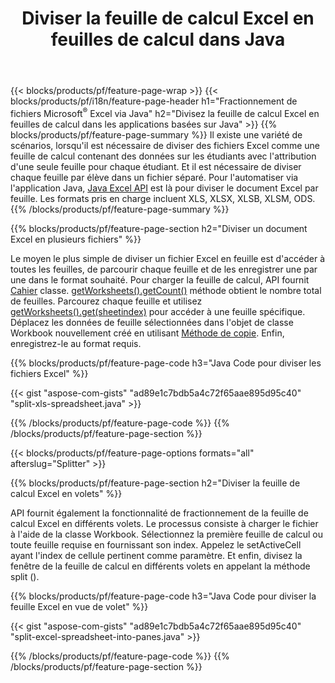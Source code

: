 ﻿---
title: Diviser la feuille de calcul Excel en feuilles de calcul dans Java
url: /fr/java/splitter/
description: Java codes sources expliquant comment diviser des fichiers Microsoft Excel en plusieurs documents à l'aide de la Java bibliothèque Excel
---
{{< blocks/products/pf/feature-page-wrap >}}
{{< blocks/products/pf/i18n/feature-page-header h1="Fractionnement de fichiers Microsoft<sup>®</sup> Excel via Java" h2="Divisez la feuille de calcul Excel en feuilles de calcul dans les applications basées sur Java" >}}
{{% blocks/products/pf/feature-page-summary %}}
Il existe une variété de scénarios, lorsqu'il est nécessaire de diviser des fichiers Excel comme une feuille de calcul contenant des données sur les étudiants avec l'attribution d'une seule feuille pour chaque étudiant. Et il est nécessaire de diviser chaque feuille par élève dans un fichier séparé. Pour l'automatiser via l'application Java, [Java Excel API](/cells/java/) est là pour diviser le document Excel par feuille. Les formats pris en charge incluent XLS, XLSX, XLSB, XLSM, ODS. 
{{% /blocks/products/pf/feature-page-summary %}}

{{% blocks/products/pf/feature-page-section h2="Diviser un document Excel en plusieurs fichiers" %}}

Le moyen le plus simple de diviser un fichier Excel en feuille est d'accéder à toutes les feuilles, de parcourir chaque feuille et de les enregistrer une par une dans le format souhaité. Pour charger la feuille de calcul, API fournit [Cahier](https://reference.aspose.com/cells/java/com.aspose.cells/Workbook) classe. [getWorksheets().getCount()](https://reference.aspose.com/cells/java/com.aspose.cells/worksheetcollection#Count) méthode obtient le nombre total de feuilles. Parcourez chaque feuille et utilisez [getWorksheets().get(sheetindex)](https://reference.aspose.com/cells/java/com.aspose.cells/worksheetcollection#get) pour accéder à une feuille spécifique. Déplacez les données de feuille sélectionnées dans l'objet de classe Workbook nouvellement créé en utilisant [Méthode de copie](https://reference.aspose.com/cells/java/com.aspose.cells/workbook#copy(com.aspose.cells.Workbook)). Enfin, enregistrez-le au format requis.

{{% blocks/products/pf/feature-page-code h3="Java Code pour diviser les fichiers Excel" %}}

{{< gist "aspose-com-gists" "ad89e1c7bdb5a4c72f65aae895d95c40" "split-xls-spreadsheet.java" >}}

{{% /blocks/products/pf/feature-page-code %}}
{{% /blocks/products/pf/feature-page-section %}}

{{< blocks/products/pf/feature-page-options formats="all" afterslug="Splitter" >}}

{{% blocks/products/pf/feature-page-section h2="Diviser la feuille de calcul Excel en volets" %}}

API fournit également la fonctionnalité de fractionnement de la feuille de calcul Excel en différents volets. Le processus consiste à charger le fichier à l'aide de la classe Workbook. Sélectionnez la première feuille de calcul ou toute feuille requise en fournissant son index. Appelez le setActiveCell ayant l'index de cellule pertinent comme paramètre. Et enfin, divisez la fenêtre de la feuille de calcul en différents volets en appelant la méthode split ().

{{% blocks/products/pf/feature-page-code h3="Java Code pour diviser la feuille Excel en vue de volet" %}}

{{< gist "aspose-com-gists" "ad89e1c7bdb5a4c72f65aae895d95c40" "split-excel-spreadsheet-into-panes.java" >}}

{{% /blocks/products/pf/feature-page-code %}}
{{% /blocks/products/pf/feature-page-section %}}